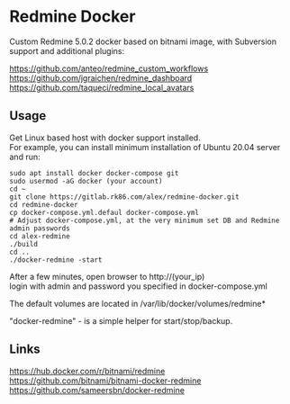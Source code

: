# Redmine Docker

Custom Redmine 5.0.2 docker based on bitnami image, with Subversion support and additional plugins:

https://github.com/anteo/redmine_custom_workflows  
https://github.com/jgraichen/redmine_dashboard  
https://github.com/taqueci/redmine_local_avatars  

## Usage

Get Linux based host with docker support installed.  
For example, you can install minimum installation of Ubuntu 20.04 server and run:

```
sudo apt install docker docker-compose git
sudo usermod -aG docker (your account)
cd ~
git clone https://gitlab.rk86.com/alex/redmine-docker.git
cd redmine-docker
cp docker-compose.yml.defaul docker-compose.yml
# Adjust docker-compose.yml, at the very minimum set DB and Redmine admin passwords 
cd alex-redmine
./build
cd ..
./docker-redmine -start
```

After a few minutes, open browser to http://(your_ip)  
login with admin and password you specified in docker-compose.yml

The default volumes are located in /var/lib/docker/volumes/redmine*

"docker-redmine" - is a simple helper for start/stop/backup.

## Links
https://hub.docker.com/r/bitnami/redmine  
https://github.com/bitnami/bitnami-docker-redmine  
https://github.com/sameersbn/docker-redmine
